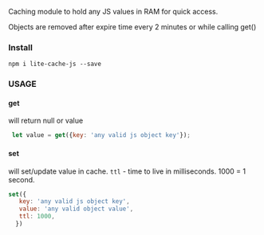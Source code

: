 
 Caching module to hold any JS values in RAM for quick access.
 
 Objects are removed after expire time every 2 minutes or while calling get()

### Install

```
npm i lite-cache-js --save
```

### USAGE

#### get
will return null or value
```javascript
 let value = get({key: 'any valid js object key'});
```

#### set
will set/update value in cache. `ttl` - time to live in milliseconds. 1000 = 1 second.

```javascript
set({
   key: 'any valid js object key',
   value: 'any valid object value',
   ttl: 1000,
  })
  ```
